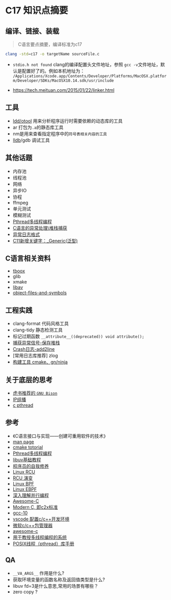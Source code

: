 # C17 知识点摘要

## 编译、链接、装载

>C语言要点摘要，编译标准为c17

```bash
clang -std=c17 -o targetName sourceFile.c
```

- `stdio.h not found`
clang的编译配置头文件地址，参照 `gcc -v`文件地址，默认是配置好了的。例如本机地址为：
`/Applications/Xcode.app/Contents/Developer/Platforms/MacOSX.platform/Developer/SDKs/MacOSX10.14.sdk/usr/include`

- https://tech.meituan.com/2015/01/22/linker.html

## 工具

- [ldd/otool](https://blog.csdn.net/delphiwcdj/article/details/25541397) 用来分析程序运行时需要依赖的动态库的工具
- ar 打包为`.a`的静态库工具
- nm是用来查看指定程序中的`符号表相关内容的工具`
- [lldb](https://southpeak.github.io/2015/01/25/tool-lldb/)/gdb 调试工具

## 其他话题

- 内存池
- 线程池
- 网络
- 异步IO
- 协程
- ffmpeg
- 单元测试
- 模糊测试
- [Pthread多线程编程](https://imzlp.me/posts/58408/)
- [C语言的异常处理\堆栈捕获](http://www.cnblogs.com/hazir/p/c_setjmp_longjmp.html)
- [异常日志格式](http://dwarfstd.org/)
- [C11新增关键字：_Generic(泛型)](https://zh.cppreference.com/w/c/language/generic)

## C语言相关资料

- [tboox](https://tboox.org/cn/)
- glib
- xmake
- [libav](https://github.com/leandromoreira/ffmpeg-libav-tutorial)
- [object-files-and-symbols](http://nickdesaulniers.github.io/blog/2016/08/13/object-files-and-symbols/)

## 工程实践

- clang-format 代码风格工具
- clang-tidy 静态检测工具
- 标记过期函数 `__attribute__((deprecated)) void attribute();`
- [捕获异常信号-保存堆栈](https://gist.github.com/jvranish/4441299)
- [Crash日志-add2line](http://wiki.dreamrunner.org/public_html/Linux/addr2line-usage.html)
- [常用日志库推荐] zlog
- [构建工具 cmake、gn/ninja]()

## 关于底层的思考

- [虎书推荐的 `GNU Bison`]()
- [IP组播](http://www.tldp.org/HOWTO/Multicast-HOWTO-2.html)
- [c pthread](http://www.csc.villanova.edu/~mdamian/threads/posixthreads.html)

## 参考

- 《C语言接口与实现——创建可重用软件的技术》
- [man page](https://www.unix.com/man-page-repository.php)
- [cmake totorial](https://github.com/Campanula/CMake-tutorial)
- [Pthread多线程编程](https://randu.org/tutorials/threads/#resources)
- [libuv基础教程](https://luohaha.github.io/Chinese-uvbook/source/introduction.html)
- [程序员的自我修养](https://book.douban.com/subject/3652388/)
- [Linux RCU](http://chengqian90.com/Linux%E5%86%85%E6%A0%B8/Linux-RCU%E9%94%81%E6%9C%BA%E5%88%B6.html)
- [RCU 演变](https://blog.csdn.net/dog250/article/details/5303424)
- [Linux BPF](https://zh.wikipedia.org/wiki/BPF)
- [Linux EBPF](https://blog.csdn.net/ljy1988123/article/details/50444693)
- [深入理解并行编程](https://book.douban.com/subject/27078711/)
- [Awesome-C](https://notabug.org/koz.ross/awesome-c#frameworks)
- [Modern C, 即c2x标准](https://icps.icube.unistra.fr/img_auth.php/4/48/ModernC-obsolete.pdf)
- [gcc-10](https://www.gnu.org/software/gcc/gcc-10/changes.html)
- [vscode 配置c/c++开发环境](https://code.visualstudio.com/docs/cpp/config-clang-mac)
- [微软c/c++包管理器](https://docs.microsoft.com/zh-cn/cpp/build/projects-and-build-systems-cpp?view=vs-2017)
- [awesome-c](https://github.com/kozross/awesome-c)
- [用于教授多线程编程的系统](https://www.semanticscholar.org/paper/ThreadMentor%3A-a-system-for-teaching-multithreaded-Shene/031275902850a29db07a2c028120360c1aa45e0c)
- [POSIX线程（pthread）库手册](http://www.yolinux.com/TUTORIALS/LinuxTutorialPosixThreads.html)

## QA

- `__VA_ARGS__` 作用是什么?
- 获取环境变量的函数名称及返回值类型是什么?
- libuv fd=3是什么意思,常用的场景有哪些？
- zero copy ?
